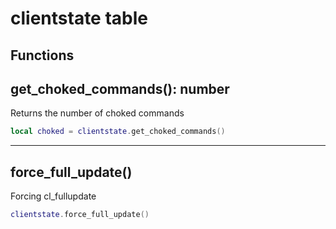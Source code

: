 # clientstate table

## Functions

## **get_choked_commands()**: number

Returns the number of choked commands
```lua
local choked = clientstate.get_choked_commands()
```
---

## **force_full_update()**

Forcing cl_fullupdate
```lua
clientstate.force_full_update()
```